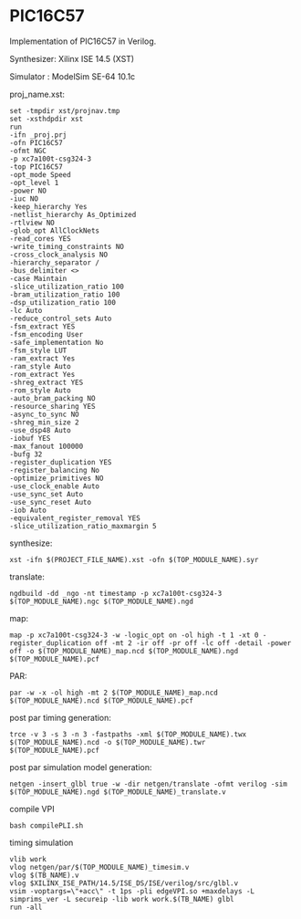 PIC16C57
========

Implementation of PIC16C57 in Verilog.


Synthesizer: Xilinx ISE 14.5 (XST)

Simulator  : ModelSim SE-64 10.1c


proj_name.xst:
```Shell
set -tmpdir xst/projnav.tmp
set -xsthdpdir xst
run
-ifn _proj.prj
-ofn PIC16C57
-ofmt NGC
-p xc7a100t-csg324-3
-top PIC16C57
-opt_mode Speed
-opt_level 1
-power NO
-iuc NO
-keep_hierarchy Yes
-netlist_hierarchy As_Optimized
-rtlview NO
-glob_opt AllClockNets
-read_cores YES
-write_timing_constraints NO
-cross_clock_analysis NO
-hierarchy_separator /
-bus_delimiter <>
-case Maintain
-slice_utilization_ratio 100
-bram_utilization_ratio 100
-dsp_utilization_ratio 100
-lc Auto
-reduce_control_sets Auto
-fsm_extract YES
-fsm_encoding User
-safe_implementation No
-fsm_style LUT
-ram_extract Yes
-ram_style Auto
-rom_extract Yes
-shreg_extract YES
-rom_style Auto
-auto_bram_packing NO
-resource_sharing YES
-async_to_sync NO
-shreg_min_size 2
-use_dsp48 Auto
-iobuf YES
-max_fanout 100000
-bufg 32
-register_duplication YES
-register_balancing No
-optimize_primitives NO
-use_clock_enable Auto
-use_sync_set Auto
-use_sync_reset Auto
-iob Auto
-equivalent_register_removal YES
-slice_utilization_ratio_maxmargin 5
```

synthesize:
```Shell
xst -ifn $(PROJECT_FILE_NAME).xst -ofn $(TOP_MODULE_NAME).syr
```

translate:
```Shell
ngdbuild -dd _ngo -nt timestamp -p xc7a100t-csg324-3 $(TOP_MODULE_NAME).ngc $(TOP_MODULE_NAME).ngd
```

map:
```Shell
map -p xc7a100t-csg324-3 -w -logic_opt on -ol high -t 1 -xt 0 -register_duplication off -mt 2 -ir off -pr off -lc off -detail -power off -o $(TOP_MODULE_NAME)_map.ncd $(TOP_MODULE_NAME).ngd $(TOP_MODULE_NAME).pcf
```

PAR:
```Shell
par -w -x -ol high -mt 2 $(TOP_MODULE_NAME)_map.ncd $(TOP_MODULE_NAME).ncd $(TOP_MODULE_NAME).pcf
```

post par timing generation:
```Shell
trce -v 3 -s 3 -n 3 -fastpaths -xml $(TOP_MODULE_NAME).twx $(TOP_MODULE_NAME).ncd -o $(TOP_MODULE_NAME).twr $(TOP_MODULE_NAME).pcf
```

post par simulation model generation:
```Shell
netgen -insert_glbl true -w -dir netgen/translate -ofmt verilog -sim $(TOP_MODULE_NAME).ngd $(TOP_MODULE_NAME)_translate.v
```

compile VPI
```Shell
bash compilePLI.sh
```

timing simulation
```Shell
vlib work
vlog netgen/par/$(TOP_MODULE_NAME)_timesim.v
vlog $(TB_NAME).v
vlog $XILINX_ISE_PATH/14.5/ISE_DS/ISE/verilog/src/glbl.v
vsim -voptargs=\"+acc\" -t 1ps -pli edgeVPI.so +maxdelays -L simprims_ver -L secureip -lib work work.$(TB_NAME) glbl
run -all
```
